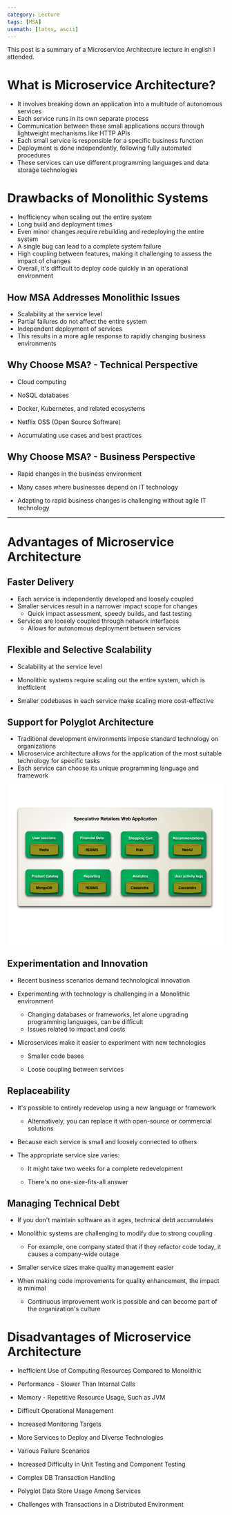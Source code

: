 ```yaml
---
category: Lecture
tags: [MSA]
usemath: [latex, ascii] 
---
```


This post is a summary of a Microservice Architecture lecture in english I attended.

# What is Microservice Architecture?

- It involves breaking down an application into a multitude of autonomous services
- Each service runs in its own separate process
- Communication between these small applications occurs through lightweight mechanisms like HTTP APIs
- Each small service is responsible for a specific business function
- Deployment is done independently, following fully automated procedures
- These services can use different programming languages and data storage technologies



# Drawbacks of Monolithic Systems

- Inefficiency when scaling out the entire system
- Long build and deployment times
- Even minor changes require rebuilding and redeploying the entire system
- A single bug can lead to a complete system failure
- High coupling between features, making it challenging to assess the impact of changes
- Overall, it's difficult to deploy code quickly in an operational environment



## How MSA Addresses Monolithic Issues

- Scalability at the service level
- Partial failures do not affect the entire system
- Independent deployment of services
- This results in a more agile response to rapidly changing business environments



## Why Choose MSA? - Technical Perspective

- Cloud computing

- NoSQL databases

- Docker, Kubernetes, and related ecosystems

- Netflix OSS (Open Source Software)

- Accumulating use cases and best practices

  

## Why Choose MSA? - Business Perspective

- Rapid changes in the business environment

- Many cases where businesses depend on IT technology

- Adapting to rapid business changes is challenging without agile IT technology

  

---

# Advantages of Microservice Architecture

## Faster Delivery

- Each service is independently developed and loosely coupled
- Smaller services result in a narrower impact scope for changes
  - Quick impact assessment, speedy builds, and fast testing
- Services are loosely coupled through network interfaces
  - Allows for autonomous deployment between services

## Flexible and Selective Scalability

- Scalability at the service level

- Monolithic systems require scaling out the entire system, which is inefficient

- Smaller codebases in each service make scaling more cost-effective

  

## Support for Polyglot Architecture

- Traditional development environments impose standard technology on organizations
- Microservice architecture allows for the application of the most suitable technology for specific tasks
- Each service can choose its unique programming language and framework

![polyglot_architecture](../assets/img/2023-10-16-Microservice_Architecture/polyglot.png)

## Experimentation and Innovation

- Recent business scenarios demand technological innovation

- Experimenting with technology is challenging in a Monolithic environment

  - Changing databases or frameworks, let alone upgrading programming languages, can be difficult
  - Issues related to impact and costs

- Microservices make it easier to experiment with new technologies

  - Smaller code bases

  - Loose coupling between services

    

## Replaceability

- It's possible to entirely redevelop using a new language or framework

  - Alternatively, you can replace it with open-source or commercial solutions

- Because each service is small and loosely connected to others

- The appropriate service size varies:

  - It might take two weeks for a complete redevelopment

  - There's no one-size-fits-all answer

    

## Managing Technical Debt

- If you don't maintain software as it ages, technical debt accumulates

- Monolithic systems are challenging to modify due to strong coupling

  - For example, one company stated that if they refactor code today, it causes a company-wide outage

- Smaller service sizes make quality management easier

- When making code improvements for quality enhancement, the impact is minimal

  - Continuous improvement work is possible and can become part of the organization's culture

    

# Disadvantages of Microservice Architecture

- Inefficient Use of Computing Resources Compared to Monolithic

- Performance - Slower Than Internal Calls

- Memory - Repetitive Resource Usage, Such as JVM

- Difficult Operational Management

- Increased Monitoring Targets

- More Services to Deploy and Diverse Technologies

- Various Failure Scenarios

- Increased Difficulty in Unit Testing and Component Testing

- Complex DB Transaction Handling

- Polyglot Data Store Usage Among Services

- Challenges with Transactions in a Distributed Environment







